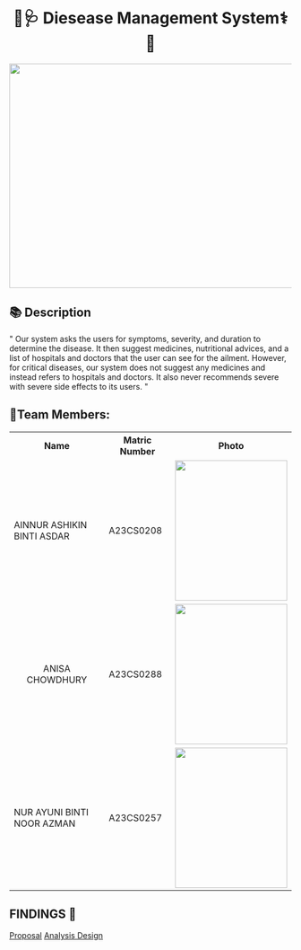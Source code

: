 </head>
<body>
    <h1 align="center">🏥🩺 Diesease Management System⚕️💉</h1>
    <image src = "https://github.com/jjn7702/SECJ1023-PT2/assets/147675086/8f48ebd8-8433-44d4-a4df-10d850e12dec" width="1000" height="400">
    <h2>📚 Description</h2>
    <p> " Our system asks the users for symptoms, severity, and duration to determine the disease. It then suggest medicines, nutritional advices, and a list of hospitals and doctors that the user can see for the ailment. However, for critical diseases, our system does not suggest any medicines and instead refers to hospitals and doctors. It also never recommends severe with severe side effects to its users. "
    </p>
    <h2>🔗Team Members: </h2>
    <table>
        <tr>
            <th>Name</th>
            <th>Matric Number</th>
            <th>Photo</th>
        </tr>
        <tr>
            <td>AINNUR ASHIKIN BINTI ASDAR</td>
            <td>A23CS0208</td>
            <td> <image src = "https://github.com/jjn7702/SECJ1023-PT2/assets/147675086/5e8a1cd2-8e7a-46c0-b89b-b2795835220e" width="200" height="250"></td>
        </tr>
        <tr>
            <td align="center">ANISA CHOWDHURY</td>
            <td>A23CS0288</td>
            <td><img src="https://github.com/jjn7702/SECJ1023-PT2/blob/main/Submission/sec08_23242/MedSight/images/PassportSizedPhoto.jpg"  width="200" height="250"</td>
        </tr>
        <tr>
            <td>NUR AYUNI BINTI NOOR AZMAN</td>
            <td>A23CS0257</td>
            <td> <image src = "https://github.com/jjn7702/SECJ1023-PT2/assets/147675086/1767128c-e31d-4bde-a2d3-d4184ee72224" width="200" height="250"></td>
        </tr>
        </table>

   ## FINDINGS :mag_right:
   [Proposal](https://github.com/jjn7702/SECJ1023-PT2/tree/main/Submission/sec08_23242/MedSight/Proposal)
   [Analysis Design](https://github.com/jjn7702/SECJ1023-PT2/files/15470850/FRONT_merged.1.pdf)

    
</body>
</html>

